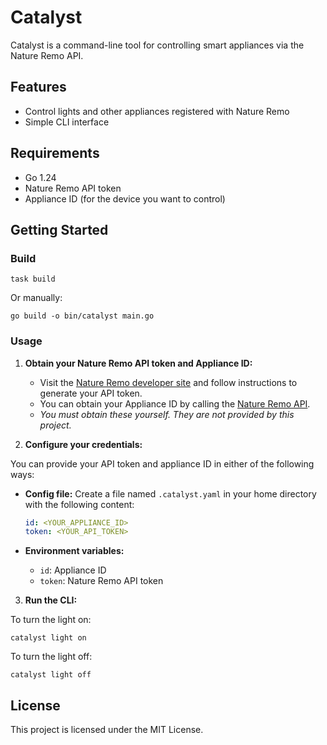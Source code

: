 # Catalyst

Catalyst is a command-line tool for controlling smart appliances via the Nature Remo API.

## Features
- Control lights and other appliances registered with Nature Remo
- Simple CLI interface

## Requirements
- Go 1.24
- Nature Remo API token
- Appliance ID (for the device you want to control)

## Getting Started

### Build

```
task build
```

Or manually:

```
go build -o bin/catalyst main.go
```


### Usage

1. **Obtain your Nature Remo API token and Appliance ID:**
   - Visit the [Nature Remo developer site](https://developer.nature.global/) and follow instructions to generate your API token.
   - You can obtain your Appliance ID by calling the [Nature Remo API](https://swagger.nature.global/#/default/get_1_appliances).
   - _You must obtain these yourself. They are not provided by this project._

2. **Configure your credentials:**

You can provide your API token and appliance ID in either of the following ways:

- **Config file:** Create a file named `.catalyst.yaml` in your home directory with the following content:

  ```yaml
  id: <YOUR_APPLIANCE_ID>
  token: <YOUR_API_TOKEN>
  ```

- **Environment variables:**
  - `id`: Appliance ID
  - `token`: Nature Remo API token

3. **Run the CLI:**

To turn the light on:

```
catalyst light on
```

To turn the light off:

```
catalyst light off
```

## License

This project is licensed under the MIT License.
